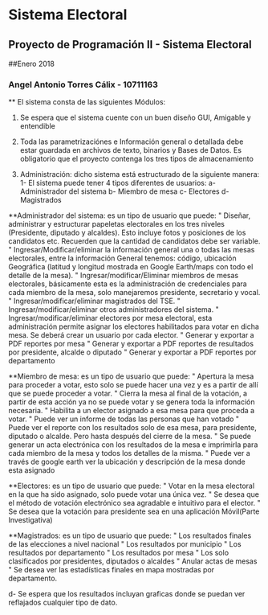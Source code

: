 # Sistema Electoral
## Proyecto de Programación II - Sistema Electoral
##Enero 2018
### Angel Antonio Torres Cálix - 10711163

** El sistema consta de las siguientes Módulos:

1. Se espera que el sistema cuente con un buen diseño GUI, Amigable y entendible

2. Toda las parametrizaciónes e Información general o detallada debe estar guardada en archivos de texto, binarios y Bases de Datos. Es obligatorio que el proyecto contenga los tres tipos de almacenamiento

3. Administración: dicho sistema está estructurado de la siguiente manera:
1-	El sistema puede tener 4 tipos diferentes de usuarios:
a-	Administrador del sistema
b-	Miembro de mesa
c-	Electores
d-	Magistrados

**Administrador del sistema: es un tipo de usuario que puede:
"	Diseñar, administrar y estructurar papeletas electorales en los tres niveles (Presidente, diputado y alcaldes). Esto incluye fotos y posiciones de los candidatos etc. Recuerden que la cantidad de candidatos debe ser variable.
"	Ingresar/Modificar/eliminar la información general una o todas las mesas electorales, entre la información General tenemos: código, ubicación Geográfica (latitud y longitud mostrada en Google Earth/maps con todo el detalle de  la mesa).
"	Ingresar/modificar/Eliminar miembros de mesas electorales, básicamente esta es la administración de credenciales para cada miembro de la mesa, solo manejaremos presidente, secretario y vocal.
"	Ingresar/modificar/eliminar magistrados del TSE. 
"	Ingresar/modificar/eliminar otros administradores del sistema. 
"	Ingresar/modificar/eliminar electores por mesa electoral, esta administración permite asignar los electores habilitados para votar en dicha mesa. Se deberá crear un usuario por cada elector.
"	Generar y exportar a PDF reportes por mesa 
"	Generar y exportar a PDF reportes de resultados por presidente, alcalde o diputado
"	Generar y exportar a PDF reportes por departamento


**Miembro de mesa: es un tipo de usuario que puede:
"	Apertura la mesa para proceder a votar, esto solo se puede hacer una vez y es a partir de allí que se puede proceder a votar.
"	Cierra la mesa al final de la votación, a partir de esta acción ya no se puede votar y se genera toda la información necesaria.
"	Habilita a un elector asignado a esa mesa para que proceda a votar.
"	Puede ver un informe de todas las personas que han votado
"	Puede ver el reporte con los resultados solo de esa mesa, para presidente, diputado o alcalde. Pero hasta después del cierre de la mesa.
"	Se puede generar un acta electrónica con los resultados de la mesa e imprimirla para cada miembro de la mesa y todos los detalles de la misma.
"	Puede ver a través de google earth ver la ubicación y descripción de la mesa donde esta asignado


**Electores: es un tipo de usuario que puede:
"	Votar en la mesa electoral en la que ha sido asignado, solo puede votar una única vez.
"	Se desea que el método de votación electrónico sea agradable e intuitivo para el elector.
"	Se desea que la votación para presidente sea en una aplicación Móvil(Parte Investigativa)

**Magistrados: es un tipo de usuario que puede:
"	Los resultados finales de las elecciones a nivel nacional
"	Los resultados por municipio
"	Los resultados por departamento
"	Los resultados por mesa
"	Los solo clasificados por presidentes, diputados o alcaldes
"	Anular actas de mesas
"	Se desea ver las estadísticas finales en mapa mostradas por departamento.

d-	Se espera que los resultados incluyan graficas donde se puedan ver reflajados cualquier tipo de dato.
